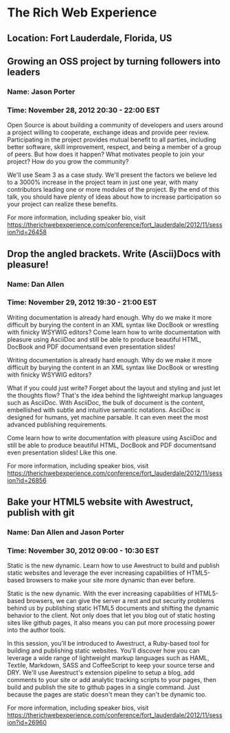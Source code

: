 # The Rich Web Experience
## Location: Fort Lauderdale, Florida, US


## Growing an OSS project by turning followers into leaders
### Name: Jason Porter
### Time: November 28, 2012 20:30 - 22:00 EST

Open Source is about building a community of developers and users around a project willing to cooperate, exchange ideas and provide peer review. Participating in the project provides mutual benefit to all parties, including better software, skill improvement, respect, and being a member of a group of peers. But how does it happen? What motivates people to join your project? How do you grow the community?

We'll use Seam 3 as a case study. We'll present the factors we believe led to a 3000% increase in the project team in just one year, with many contributors leading one or more modules of the project. By the end of this talk, you should have plenty of ideas about how to increase participation so your project can realize these benefits.

For more information, including speaker bio, visit https://therichwebexperience.com/conference/fort_lauderdale/2012/11/session?id=26458


## Drop the angled brackets. Write (Ascii)Docs with pleasure!
### Name: Dan Allen
### Time: November 29, 2012 19:30 - 21:00 EST

Writing documentation is already hard enough. Why do we make it more difficult by burying the content in an XML syntax like DocBook or wrestling with finicky WSYWIG editors? Come learn how to write documentation with pleasure using AsciiDoc and still be able to produce beautiful HTML, DocBook and PDF documentsand even presentation slides!

Writing documentation is already hard enough. Why do we make it more difficult by burying the content in an XML syntax like DocBook or wrestling with finicky WSYWIG editors?

What if you could just write? Forget about the layout and styling and just let the thoughts flow? That's the idea behind the lightweight markup languages such as AsciiDoc. With AsciiDoc, the bulk of document is the content, embellished with subtle and intuitive semantic notations. AsciiDoc is designed for humans, yet machine parsable. It can even meet the most advanced publishing requirements.

Come learn how to write documentation with pleasure using AsciiDoc and still be able to produce beautiful HTML, DocBook and PDF documentsand even presentation slides! Like this one.

For more information, including speaker bios, visit https://therichwebexperience.com/conference/fort_lauderdale/2012/11/session?id=26856


## Bake your HTML5 website with Awestruct, publish with git
### Name: Dan Allen and Jason Porter 
### Time: November 30, 2012 09:00 - 10:30 EST

Static is the new dynamic. Learn how to use Awestruct to build and publish static websites and leverage the ever increasing capabilities of HTML5-based browsers to make your site more dynamic than ever before.

Static is the new dynamic. With the ever increasing capabilities of HTML5-based browsers, we can give the server a rest and put security problems behind us by publishing static HTML5 documents and shifting the dynamic behavior to the client. Not only does that let you blog out of static hosting sites like github pages, it also means you can put more processing power into the author tools.

In this session, you'll be introduced to Awestruct, a Ruby-based tool for building and publishing static websites. You'll discover how you can leverage a wide range of lightweight markup languages such as HAML, Textile, Markdown, SASS and CoffeeScript to keep your source terse and DRY. We'll use Awestruct's extension pipeline to setup a blog, add comments to your site or add analytic tracking scripts to your pages, then build and publish the site to github pages in a single command. Just because the pages are static doesn't mean they can't be dynamic too.

For more information, including speaker bios, visit https://therichwebexperience.com/conference/fort_lauderdale/2012/11/session?id=26960